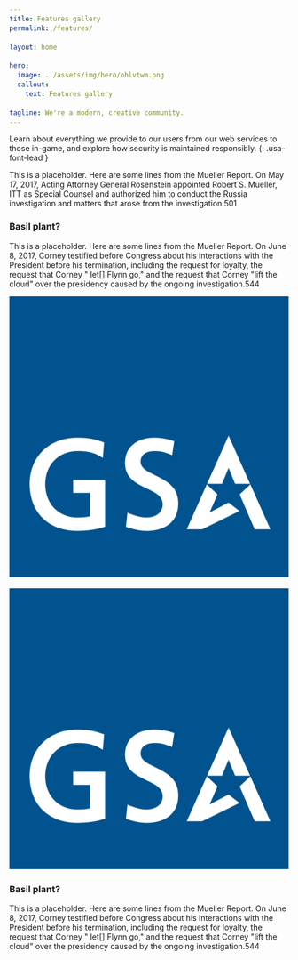```yaml
---
title: Features gallery
permalink: /features/

layout: home

hero:
  image: ../assets/img/hero/ohlvtwm.png
  callout:
    text: Features gallery

tagline: We're a modern, creative community.
---
```


Learn about everything we provide to our users from our web services to those in-game, and explore how security is maintained responsibly.
{: .usa-font-lead }

This is a placeholder. Here are some lines from the Mueller Report. On May 17, 2017, Acting Attorney General Rosenstein appointed Robert S. Mueller, ITT as Special Counsel and authorized him to conduct the Russia investigation and matters that arose from the investigation.501

<div class="usa-grid-full">
        <div class="usa-width-one-third">
            <h3>Basil plant?</h3>
            <p>This is a placeholder. Here are some lines from the Mueller Report. On June 8, 2017, Corney testified before Congress about his interactions with the President before his termination, including the request for loyalty, the request that Corney " let[] Flynn go," and the request that Corney "lift the cloud" over the presidency caused by the ongoing investigation.544 </p>
        </div>
        <div class="usa-width-two-thirds">
            <img src="../assets/img/gsa-logo.svg" alt="">   
        </div>
</div>

<br>
<div class="usa-grid-full">
        <div class="usa-width-two-thirds">
            <img src="../assets/img/gsa-logo.svg" alt="">
        </div>
        <div class="usa-width-one-third">
            <h3>Basil plant?</h3>
            <p>This is a placeholder. Here are some lines from the Mueller Report. On June 8, 2017, Corney testified before Congress about his interactions with the President before his termination, including the request for loyalty, the request that Corney " let[] Flynn go," and the request that Corney "lift the cloud" over the presidency caused by the ongoing investigation.544 </p>        
        </div>
</div>
